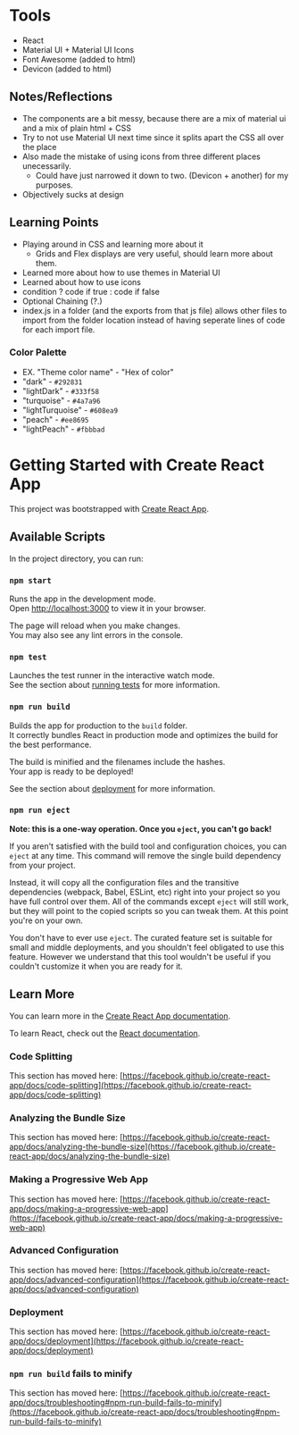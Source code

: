 # Tools
  - React
  - Material UI + Material UI Icons
  - Font Awesome (added to html)
  - Devicon (added to html)
 
 ## Notes/Reflections
  - The components are a bit messy, because there are a mix of material ui and a mix of plain html + CSS
  - Try to not use Material UI next time since it splits apart the CSS all over the place
  - Also made the mistake of using icons from three different places unecessarily.
    - Could have just narrowed it down to two. (Devicon + another) for my purposes.
  - Objectively sucks at design
    
## Learning Points
  - Playing around in CSS and learning more about it
    - Grids and Flex displays are very useful, should learn more about them.
  - Learned more about how to use themes in Material UI
  - Learned about how to use icons
  - condition ? code if true : code if false
  - Optional Chaining (?.)
  - index.js in a folder (and the exports from that js file) allows other files to import from the folder location instead of having seperate lines of code for each import file.
  
### Color Palette
  - EX. "Theme color name" - "Hex of color"
  - "dark" - `#292831`
  - "lightDark" - `#333f58`
  - "turquoise" - `#4a7a96`
  - "lightTurquoise" - `#608ea9`
  - "peach" - `#ee8695`
  - "lightPeach" - `#fbbbad`




# Getting Started with Create React App

This project was bootstrapped with [Create React App](https://github.com/facebook/create-react-app).

## Available Scripts

In the project directory, you can run:

### `npm start`

Runs the app in the development mode.\
Open [http://localhost:3000](http://localhost:3000) to view it in your browser.

The page will reload when you make changes.\
You may also see any lint errors in the console.

### `npm test`

Launches the test runner in the interactive watch mode.\
See the section about [running tests](https://facebook.github.io/create-react-app/docs/running-tests) for more information.

### `npm run build`

Builds the app for production to the `build` folder.\
It correctly bundles React in production mode and optimizes the build for the best performance.

The build is minified and the filenames include the hashes.\
Your app is ready to be deployed!

See the section about [deployment](https://facebook.github.io/create-react-app/docs/deployment) for more information.

### `npm run eject`

**Note: this is a one-way operation. Once you `eject`, you can't go back!**

If you aren't satisfied with the build tool and configuration choices, you can `eject` at any time. This command will remove the single build dependency from your project.

Instead, it will copy all the configuration files and the transitive dependencies (webpack, Babel, ESLint, etc) right into your project so you have full control over them. All of the commands except `eject` will still work, but they will point to the copied scripts so you can tweak them. At this point you're on your own.

You don't have to ever use `eject`. The curated feature set is suitable for small and middle deployments, and you shouldn't feel obligated to use this feature. However we understand that this tool wouldn't be useful if you couldn't customize it when you are ready for it.

## Learn More

You can learn more in the [Create React App documentation](https://facebook.github.io/create-react-app/docs/getting-started).

To learn React, check out the [React documentation](https://reactjs.org/).

### Code Splitting

This section has moved here: [https://facebook.github.io/create-react-app/docs/code-splitting](https://facebook.github.io/create-react-app/docs/code-splitting)

### Analyzing the Bundle Size

This section has moved here: [https://facebook.github.io/create-react-app/docs/analyzing-the-bundle-size](https://facebook.github.io/create-react-app/docs/analyzing-the-bundle-size)

### Making a Progressive Web App

This section has moved here: [https://facebook.github.io/create-react-app/docs/making-a-progressive-web-app](https://facebook.github.io/create-react-app/docs/making-a-progressive-web-app)

### Advanced Configuration

This section has moved here: [https://facebook.github.io/create-react-app/docs/advanced-configuration](https://facebook.github.io/create-react-app/docs/advanced-configuration)

### Deployment

This section has moved here: [https://facebook.github.io/create-react-app/docs/deployment](https://facebook.github.io/create-react-app/docs/deployment)

### `npm run build` fails to minify

This section has moved here: [https://facebook.github.io/create-react-app/docs/troubleshooting#npm-run-build-fails-to-minify](https://facebook.github.io/create-react-app/docs/troubleshooting#npm-run-build-fails-to-minify)
